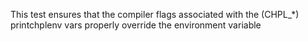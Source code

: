 This test ensures that the compiler flags associated with the (CHPL_*)
printchplenv vars properly override the environment variable
